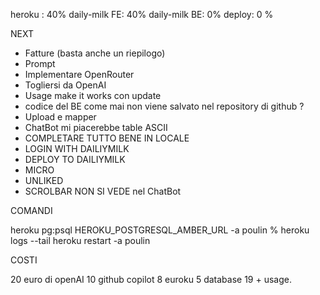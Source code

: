 heroku : 40%
daily-milk FE: 40%
daily-milk BE: 0%
deploy: 0 %

NEXT

- Fatture (basta anche un riepilogo)
- Prompt
- Implementare OpenRouter
- Togliersi da OpenAI
- Usage make it works con update
- codice del BE come mai non viene salvato nel repository di github ?
- Upload e mapper
- ChatBot mi piacerebbe table ASCII
- COMPLETARE TUTTO BENE IN LOCALE
- LOGIN WITH DAILIYMILK
- DEPLOY TO DAILIYMILK
- MICRO
- UNLIKED
- SCROLBAR NON SI VEDE nel ChatBot

COMANDI

heroku pg:psql HEROKU_POSTGRESQL_AMBER_URL -a poulin
% heroku logs --tail
heroku restart -a poulin

COSTI

20 euro di openAI
10 github copilot
8 euroku
5 database
19 + usage.

